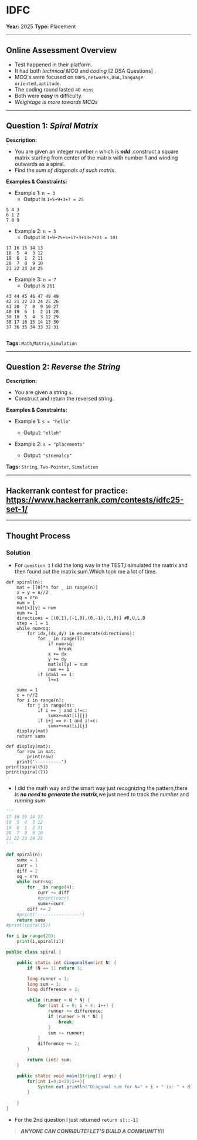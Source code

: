 # IDFC

**Year:** 2025
**Type:** Placement 

---

## Online Assessment Overview  

- Test happened in their platform.
- It had both *technical MCQ* and *coding* [2 DSA Questions] .
- MCQ's were focused on `OOPS,networks,DSA,language oriented,aptitude`.
- The coding round lasted `40 mins`
- Both were **easy** in difficulty.
- *Weightage is more towards MCQs*

---

## Question 1: *Spiral Matrix*  
**Description:**  
- You are given an integer number `n` which is ***odd*** .construct a square matrix starting from center of the matrix with number 1 and winding outwards as a spiral.
- Find the *sum of diagonals of such matrix*.

**Examples & Constraints:**  

- Example 1: `n = 3`
  - Output is `1+5+9+3+7 = 25`
```
5 4 3
6 1 2
7 8 9
```  
- Example 2: `n = 5 `
  - Output is `1+9+25+5+17+3+13+7+21 = 101`
```
17 16 15 14 13
18  5  4  3 12
19  6  1  2 11
20  7  8  9 10
21 22 23 24 25

```
- Example 3: `n = 7`
  - Output is `261`
```
43 44 45 46 47 48 49
42 21 22 23 24 25 26
41 20  7  8  9 10 27
40 19  6  1  2 11 28
39 18  5  4  3 12 29
38 17 16 15 14 13 30
37 36 35 34 33 32 31


```
**Tags:**  `Math`,`Matrix`,`Simulation`

---

## Question 2: *Reverse the String*

**Description:**

- You are given a string `s`.
- Construct and return the reversed string.

**Examples & Constraints:**

- Example 1: `s = "hello"`
  - Output: `"olleh"`

- Example 2: `s = "placements"`
  - Output: `"stnemalcp"`
  
**Tags:** `String`, `Two-Pointer`, `Simulation`

---

## Hackerrank contest for practice: https://www.hackerrank.com/contests/idfc25-set-1/
---
## Thought Process  
### Solution  

- For `question 1` I did the long way in the TEST,I simulated the matrix and then found out the matrix sum.Which took me a lot of time.
```python3 []
def spiral(n):
    mat = [[0]*n for _ in range(n)]
    x = y = n//2
    sq = n*n
    num = 1
    mat[x][y] = num
    num += 1
    directions = [(0,1),(-1,0),(0,-1),(1,0)] #R,U,L,D
    step = l = 1
    while num<sq:
        for idx,(dx,dy) in enumerate(directions):
            for _ in range(l):
                if num>sq:
                    break
                x += dx
                y += dy
                mat[x][y] = num 
                num += 1
            if idx&1 == 1:
                l+=1
    
    sumx = 1
    c = n//2
    for i in range(n):
        for j in range(n):
            if i == j and i!=c:
                sumx+=mat[i][j]
            if i+j == n-1 and i!=c:
                sumx+=mat[i][j]
    display(mat)
    return sumx

def display(mat):
    for row in mat:
        print(row)
    print('----------')
print(spiral(5))
print(spiral(7))
    
```

- I did the math way and the smart way just recognizing the pattern,there is ***no need to generate the matrix***,we just need to track the *number* and *running sum*

```python 3[]
'''
17 16 15 14 13
18  5  4  3 12
19  6  1  2 11
20  7  8  9 10
21 22 23 24 25 
'''

def spiral(n):
    sumx = 1
    curr = 1
    diff = 2
    sq = n*n
    while curr<sq:
        for _ in range(4):
            curr += diff
            #print(curr)
            sumx+=curr
        diff += 2
    #print('----------------')
    return sumx
#print(spiral(5))

for i in range(20):
    print(i,spiral(i))
```
```JAVA []
public class spiral {

    public static int diagonalSum(int N) {
        if (N == 1) return 1;

        long runner = 1;
        long sum = 1;
        long difference = 2;

        while (runner < N * N) {
            for (int i = 0; i < 4; i++) {
                runner += difference;
                if (runner > N * N) {
                    break;
                }
                sum += runner;
            }
            difference += 2;
        }

        return (int) sum;
    }

    public static void main(String[] args) {
        for(int i=0;i<20;i++){
            System.out.println("Diagonal sum for N=" + i + " is: " + diagonalSum(i));
        }
        
    }
}

```

- For the 2nd question I just returned `return s[::-1]`


> ***ANYONE CAN CONRIBUTE! LET'S BUILD A COMMUNITY!!***

